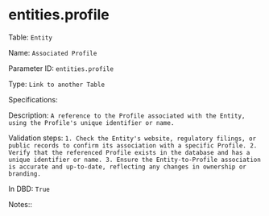# entities.profile

Table: ```Entity```

Name: ```Associated Profile```

Parameter ID: ```entities.profile```

Type: ```Link to another Table```

Specifications: 

Description: ```A reference to the Profile associated with the Entity, using the Profile's unique identifier or name.```

Validation steps: ```1. Check the Entity's website, regulatory filings, or public records to confirm its association with a specific Profile.
2. Verify that the referenced Profile exists in the database and has a unique identifier or name.
3. Ensure the Entity-to-Profile association is accurate and up-to-date, reflecting any changes in ownership or branding.```

In DBD: ```True```

Notes:: 

